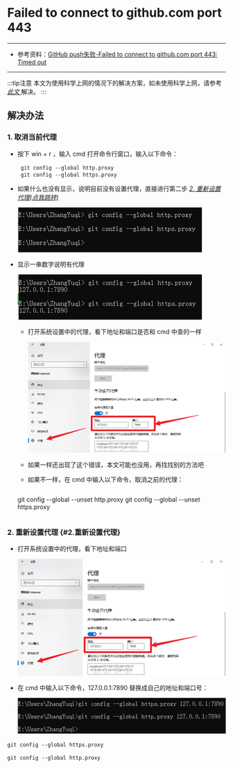 # Failed to connect to github.com port 443

---

- 参考资料：[GitHub push失败-Failed to connect to github.com port 443: Timed out](https://blog.csdn.net/weixin_43160744/article/details/119054656)

---

:::tip注意
本文为使用科学上网的情况下的解决方案，如未使用科学上网，请参考[ *此文* ](https://blog.csdn.net/weixin_43160744/article/details/119054656)解决。
:::

## 解决办法

### 1. 取消当前代理

-  按下 win + r ，输入 cmd 打开命令行窗口，输入以下命令：
  
   ```shell title="cmd"
    git config --global http.proxy
    git config --global https.proxy
   ```

- 如果什么也没有显示，说明目前没有设置代理，直接进行第二步 [*2. 重新设置代理(点我跳转)*](#2.重新设置代理)

    ![alt text](../../static/img/GitStudy/Failed443/1-1无代理_20240725132104.png)

- 显示一串数字说明有代理

    ![alt text](../../static/img/GitStudy/Failed443/1-2有代理_20240725132104.png)

  - 打开系统设置中的代理，看下地址和端口是否和 cmd 中查的一样

    ![alt text](../../static/img/GitStudy/Failed443/1-3系统代理_20240725132104.png)

  -  如果一样还出现了这个错误，本文可能也没用，再找找别的方法吧
    
  -  如果不一样，在 cmd 中输入以下命令，取消之前的代理：
  
     ```shell title="cmd"
    git config --global --unset http.proxy
    git config --global --unset https.proxy
     ```

### 2. 重新设置代理 {#2.重新设置代理}

- 打开系统设置中的代理，看下地址和端口

    ![alt text](../../static/img/GitStudy/Failed443/1-3系统代理_20240725132104.png)

- 在 cmd 中输入以下命令，127.0.0.1:7890 替换成自己的地址和端口号：

    ![alt text](../../static/img/GitStudy/Failed443/2-1重新设置代理_20240725132104.png)

```shell title="cmd-修改 https"
git config --global https.proxy 
```
```shell title="cmd-修改 http"
git config --global http.proxy 
```